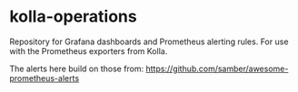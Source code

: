# kolla-operations

Repository for Grafana dashboards and Prometheus alerting rules.
For use with the Prometheus exporters from Kolla.

The alerts here build on those from:
https://github.com/samber/awesome-prometheus-alerts
